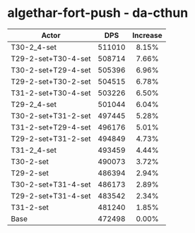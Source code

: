 # algethar-fort-push - da-cthun
| Actor | DPS | Increase |
|---|:---:|:---:|
|T30-2_4-set|511010|8.15%|
|T29-2-set+T30-4-set|508714|7.66%|
|T30-2-set+T29-4-set|505396|6.96%|
|T29-2-set+T30-2-set|504515|6.78%|
|T31-2-set+T30-4-set|503226|6.50%|
|T29-2_4-set|501044|6.04%|
|T30-2-set+T31-2-set|497445|5.28%|
|T31-2-set+T29-4-set|496176|5.01%|
|T29-2-set+T31-2-set|494849|4.73%|
|T31-2_4-set|493459|4.44%|
|T30-2-set|490073|3.72%|
|T29-2-set|486394|2.94%|
|T30-2-set+T31-4-set|486173|2.89%|
|T29-2-set+T31-4-set|483542|2.34%|
|T31-2-set|481240|1.85%|
|Base|472498|0.00%|

